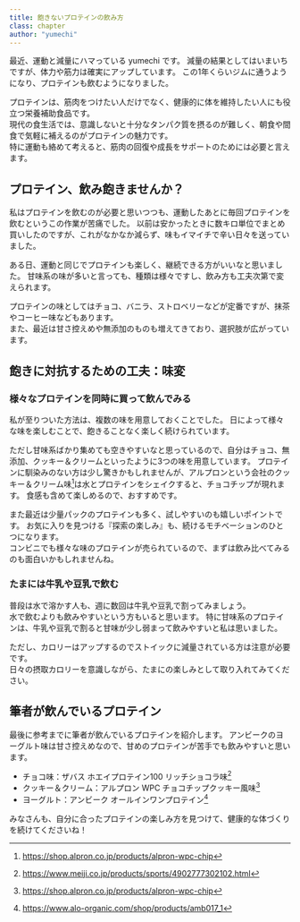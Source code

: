 ```yaml
---
title: 飽きないプロテインの飲み方
class: chapter
author: "yumechi"
---
```


最近、運動と減量にハマっている yumechi です。
減量の結果としてはいまいちですが、体力や筋力は確実にアップしています。
この1年くらいジムに通うようになり、プロテインも飲むようになりました。

プロテインは、筋肉をつけたい人だけでなく、健康的に体を維持したい人にも役立つ栄養補助食品です。  
現代の食生活では、意識しないと十分なタンパク質を摂るのが難しく、朝食や間食で気軽に補えるのがプロテインの魅力です。  
特に運動も絡めて考えると、筋肉の回復や成長をサポートのためには必要と言えます。

## プロテイン、飲み飽きませんか？

私はプロテインを飲むのが必要と思いつつも、運動したあとに毎回プロテインを飲むというこの作業が苦痛でした。
以前は安かったときに数キロ単位でまとめ買いしたのですが、これがなかなか減らず、味もイマイチで辛い日々を送っていました。

ある日、運動と同じでプロテインも楽しく、継続できる方がいいなと思いました。
甘味系の味が多いと言っても、種類は様々ですし、飲み方も工夫次第で変えられます。

プロテインの味としてはチョコ、バニラ、ストロベリーなどが定番ですが、抹茶やコーヒー味などもあります。  
また、最近は甘さ控えめや無添加のものも増えてきており、選択肢が広がっています。

## 飽きに対抗するための工夫：味変

### 様々なプロテインを同時に買って飲んでみる

私が至りついた方法は、複数の味を用意しておくことでした。
日によって様々な味を楽しむことで、飽きることなく楽しく続けられています。

ただし甘味系ばかり集めても空きやすいなと思っているので、自分はチョコ、無添加、クッキー＆クリームといったように3つの味を用意しています。
プロテインに馴染みのない方は少し驚きかもしれませんが、アルプロンという会社のクッキー＆クリーム味[^alpron-cookie-cream]は水とプロテインをシェイクすると、チョコチップが現れます。
食感も含めて楽しめるので、おすすめです。

また最近は少量パックのプロテインも多く、試しやすいのも嬉しいポイントです。
お気に入りを見つける『探索の楽しみ』も、続けるモチベーションのひとつになります。  
コンビニでも様々な味のプロテインが売られているので、まずは飲み比べてみるのも面白いかもしれませんね。

### たまには牛乳や豆乳で飲む

普段は水で溶かす人も、週に数回は牛乳や豆乳で割ってみましょう。  
水で飲むよりも飲みやすいという方もいると思います。
特に甘味系のプロテインは、牛乳や豆乳で割ると甘味が少し弱まって飲みやすいと私は思いました。

ただし、カロリーはアップするのでストイックに減量されている方は注意が必要です。  
日々の摂取カロリーを意識しながら、たまにの楽しみとして取り入れてみてください。

## 筆者が飲んでいるプロテイン

最後に参考までに筆者が飲んでいるプロテインを紹介します。
アンビークのヨーグルト味は甘さ控えめなので、甘めのプロテインが苦手でも飲みやすいと思います。

- チョコ味：ザバス ホエイプロテイン100 リッチショコラ味[^savas-choco]
- クッキー＆クリーム：アルプロン WPC チョコチップクッキー風味[^alpron-cookie-cream]
- ヨーグルト：アンビーク オールインワンプロテイン[^ambique-yogurt]

みなさんも、自分に合ったプロテインの楽しみ方を見つけて、健康的な体づくりを続けてくださいね！

[^alpron-cookie-cream]: https://shop.alpron.co.jp/products/alpron-wpc-chip
[^savas-choco]: https://www.meiji.co.jp/products/sports/4902777302102.html
[^ambique-yogurt]: https://www.alo-organic.com/shop/products/amb017_1

